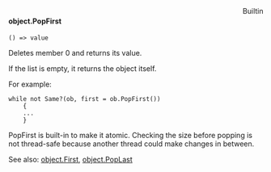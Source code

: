 <div style="float:right"><span class="builtin">Builtin</span></div>

#### object.PopFirst

``` suneido
() => value
```

Deletes member 0 and returns its value.

If the list is empty, it returns the object itself.

For example:

``` suneido
while not Same?(ob, first = ob.PopFirst())
    {
    ...
    }
```

PopFirst is built-in to make it atomic. Checking the size before popping is not thread-safe because another thread could make changes in between.

See also: 
[object.First](<object.First.md>),
[object.PopLast](<object.PopLast.md>)